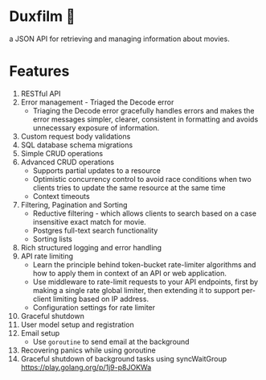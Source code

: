 # Duxfilm 🎦

a JSON API for retrieving and managing information about movies.

# Features

1. RESTful API
2. Error management - Triaged the Decode error
   - Triaging the Decode error gracefully handles errors and makes the error messages simpler, clearer, consistent in formatting and avoids unnecessary exposure of information.
3. Custom request body validations
4. SQL database schema migrations
5. Simple CRUD operations
6. Advanced CRUD operations
   - Supports partial updates to a resource
   - Optimistic concurrency control to avoid race conditions when two clients tries to update the same resource at the same time
   - Context timeouts
7. Filtering, Pagination and Sorting
   - Reductive filtering - which allows clients to search based on a case insensitive exact match for movie.
   - Postgres full-text search functionality
   - Sorting lists
8. Rich structured logging and error handling
9. API rate limiting
   - Learn the principle behind token-bucket rate-limiter algorithms and how to apply them in context of an API or web application.
   - Use middleware to rate-limit requests to your API endpoints, first by making a single rate global limiter, then extending it to support per-client limiting based on IP address.
   - Configuration settings for rate limiter
10. Graceful shutdown
11. User model setup and registration
12. Email setup
    - Use `goroutine` to send email at the background
13. Recovering panics while using goroutine
14. Graceful shutdown of background tasks using syncWaitGroup https://play.golang.org/p/1j9-p8JOKWa
